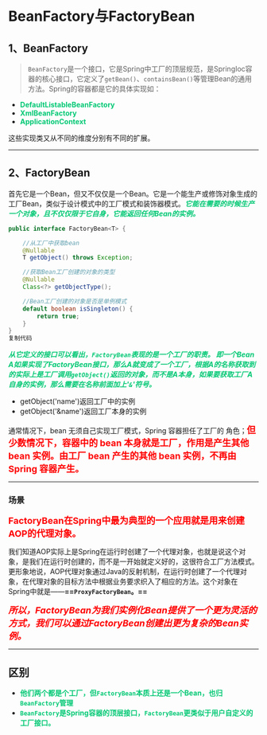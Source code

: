 # BeanFactory与FactoryBean

## 1、BeanFactory

> `BeanFactory`是一个接口，它是Spring中工厂的顶层规范，是SpringIoc容器的核心接口，它定义了`getBean()`、`containsBean()`等管理Bean的通用方法。Spring的容器都是它的具体实现如：

- <font color='#02C874'>**DefaultListableBeanFactory**</font>
- <font color='#02C874'>**XmlBeanFactory**</font>
- <font color='#02C874'>**ApplicationContext**</font>

这些实现类又从不同的维度分别有不同的扩展。

------

## 2、FactoryBean

首先它是一个Bean，但又不仅仅是一个Bean。它是一个能生产或修饰对象生成的工厂Bean，类似于设计模式中的工厂模式和装饰器模式。<font color='#02C874'>***它能在需要的时候生产一个对象，且不仅仅限于它自身，它能返回任何Bean的实例。***</font>



```java
public interface FactoryBean<T> {

	//从工厂中获取bean
	@Nullable
	T getObject() throws Exception;

	//获取Bean工厂创建的对象的类型
	@Nullable
	Class<?> getObjectType();

	//Bean工厂创建的对象是否是单例模式
	default boolean isSingleton() {
		return true;
	}
}
复制代码
```

<font color='#02C874'>***从它定义的接口可以看出，`FactoryBean`表现的是一个工厂的职责。   即一个Bean A如果实现了FactoryBean接口，那么A就变成了一个工厂，根据A的名称获取到的实际上是工厂调用`getObject()`返回的对象，而不是A本身，如果要获取工厂A自身的实例，那么需要在名称前面加上'`&`'符号。***</font>

- getObject('name')返回工厂中的实例
- getObject('&name')返回工厂本身的实例

通常情况下，bean 无须自己实现工厂模式，Spring 容器担任了工厂的 角色；<font color='red' size=4>**但少数情况下，容器中的 bean 本身就是工厂，作用是产生其他 bean 实例。由工厂 bean 产生的其他 bean 实例，不再由 Spring 容器产生。**</font>

------

### 场景


<font color='red' size=4>**FactoryBean在Spring中最为典型的一个应用就是用来创建AOP的代理对象。**</font>

我们知道AOP实际上是Spring在运行时创建了一个代理对象，也就是说这个对象，是我们在运行时创建的，而不是一开始就定义好的，这很符合工厂方法模式。更形象地说，AOP代理对象通过Java的反射机制，在运行时创建了一个代理对象，在代理对象的目标方法中根据业务要求织入了相应的方法。这个对象在Spring中就是——**==`ProxyFactoryBean`。==**

<font color='red' size=4>***所以，FactoryBean为我们实例化Bean提供了一个更为灵活的方式，我们可以通过FactoryBean创建出更为复杂的Bean实例。***</font>

------

## 区别

- <font color='#02C874'>**他们两个都是个工厂，但`FactoryBean`本质上还是一个Bean，也归`BeanFactory`管理**</font>
- <font color='#02C874'>**`BeanFactory`是Spring容器的顶层接口，`FactoryBean`更类似于用户自定义的工厂接口。**</font>

